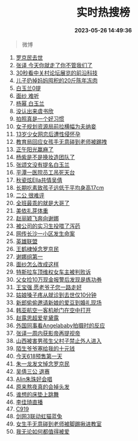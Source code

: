 <div align="center"><h1>实时热搜榜</h1><h4>2023-05-26 14:49:36</h4></div>

> 微博  

1. [罗京民去世](https://www.wdphp.com/)<br />
1. [张译 今天你就走了你不管我们了](https://www.wdphp.com/)<br />
1. [30秒看中关村论坛展览的前沿科技](https://www.wdphp.com/)<br />
1. [儿子扔掉妈妈囤积的20斤陈年冻肉](https://www.wdphp.com/)<br />
1. [白玉兰0提](https://www.wdphp.com/)<br />
1. [面纱 难听](https://www.wdphp.com/)<br />
1. [杨幂 白玉兰](https://www.wdphp.com/)<br />
1. [没认出来虞书欣](https://www.wdphp.com/)<br />
1. [拍照真是一个好习惯](https://www.wdphp.com/)<br />
1. [女子规划资源局前拉横幅为夫纳妾](https://www.wdphp.com/)<br />
1. [13岁少女网恋后遭性侵怀孕](https://www.wdphp.com/)<br />
1. [教育局回应女孩手无意碰到老师被踢拽](https://www.wdphp.com/)<br />
1. [正午阳光赢麻了](https://www.wdphp.com/)<br />
1. [杨紫是不是换妆造团队了](https://www.wdphp.com/)<br />
1. [张颂文没有提名白玉兰](https://www.wdphp.com/)<br />
1. [平潭一医院员工吊死天台](https://www.wdphp.com/)<br />
1. [秋瓷炫Ella共情吴倩](https://www.wdphp.com/)<br />
1. [长期吃素致孩子远低于平均身高17cm](https://www.wdphp.com/)<br />
1. [二公 很难评](https://www.wdphp.com/)<br />
1. [全班最乖的就是大哥了](https://www.wdphp.com/)<br />
1. [美依礼芽体重](https://www.wdphp.com/)<br />
1. [赵丽颖飞奔向谢娜](https://www.wdphp.com/)<br />
1. [被公司的实习生投喂了泻药](https://www.wdphp.com/)<br />
1. [网传长沙一小区发生命案](https://www.wdphp.com/)<br />
1. [英雄联盟](https://www.wdphp.com/)<br />
1. [王鹤棣悼念罗京民](https://www.wdphp.com/)<br />
1. [谢娜组第一](https://www.wdphp.com/)<br />
1. [面纱怎么改成这样](https://www.wdphp.com/)<br />
1. [特斯拉车顶维权女车主被判败诉](https://www.wdphp.com/)<br />
1. [父女捡10万现金报警后发现是练功券](https://www.wdphp.com/)<br />
1. [王宝强 愿老爷子您一路走好](https://www.wdphp.com/)<br />
1. [姑娘嗓子疼从就诊到去世仅10分钟](https://www.wdphp.com/)<br />
1. [新郎偷偷邀请新娘的爱豆到婚礼现场](https://www.wdphp.com/)<br />
1. [韩亚航空一客机舱门在空中打开](https://www.wdphp.com/)<br />
1. [赵露思超爱星黛露](https://www.wdphp.com/)<br />
1. [外国同事看Angelababy拍摄时的反应](https://www.wdphp.com/)<br />
1. [张译一周内获影帝再提视帝](https://www.wdphp.com/)<br />
1. [山西被害男孩生父村子禁止外人进入](https://www.wdphp.com/)<br />
1. [陌生爷爷塞给我的十元钱](https://www.wdphp.com/)<br />
1. [今天618预售第一天](https://www.wdphp.com/)<br />
1. [朱一龙发文悼念罗京民](https://www.wdphp.com/)<br />
1. [吴倩三公 退赛](https://www.wdphp.com/)<br />
1. [Alin朱珠好会唱](https://www.wdphp.com/)<br />
1. [原来熬夜真的会掉头发](https://www.wdphp.com/)<br />
1. [谁想的床垫上跳舞](https://www.wdphp.com/)<br />
1. [李佳琦直播](https://www.wdphp.com/)<br />
1. [C919](https://www.wdphp.com/)<br />
1. [剑网3联动虹猫蓝兔](https://www.wdphp.com/)<br />
1. [女生手无意碰到老师被脚踢揪进教室](https://www.wdphp.com/)<br />
1. [我无论如何都值得被爱](https://www.wdphp.com/)<br />
